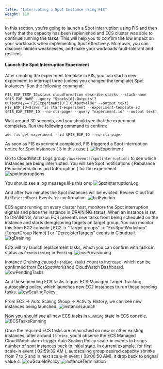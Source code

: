 ```yaml
---
title: "Interrupting a Spot Instance using FIS"
weight: 110
---
```


In this section, you're going to launch a Spot Interruption using FIS and then verify that the capacity has been replenished and ECS cluster was able to continue running the tasks. This will help you to confirm the low impact on your workloads when implementing Spot effectively. Moreover, you can discover hidden weaknesses, and make your workloads fault-tolerant and resilient.


#### Launch the Spot Interruption Experiment
After creating the experiment template in FIS, you can start a new experiment to interrupt three (unless you changed the template) Spot instances. Run the following command:

```
FIS_EXP_TEMP_ID=$(aws cloudformation describe-stacks --stack-name $FIS_EXP_NAME --query "Stacks[0].Outputs[?OutputKey=='FISExperimentID'].OutputValue" --output text)
FIS_EXP_ID=$(aws fis start-experiment --experiment-template-id $FIS_EXP_TEMP_ID --no-cli-pager --query "experiment.id" --output text)
```

Wait around 30 seconds, and you should see that the experiment completes. Run the following command to confirm:

```
aws fis get-experiment --id $FIS_EXP_ID --no-cli-pager
```

As soon as FIS experiment completed, FIS triggered a Spot interruption notice for Spot instances ( 3 in this case ).
![fisExperiment](/images/running-ecs-on-spot/FIS.png)

Go to CloudWatch Logs group `/aws/events/spotinterruptions` to see which instances are being interrupted. You will see Spot notifications ( Rebalance Recommendations and Interruption ) for the experiment.
![spotInterruptions](/images/running-ecs-on-spot/spotInterruption.png)

You should see a log message like this one:
![SpotInterruptionLog](/images/running-ecs-on-spot/spotInterruptionlogs.png)

And after two minutes the Spot instances will be evicted. Review CloutTrail `BidEvictedEvent` Events for confirmation.
![bidEviction](/images/running-ecs-on-spot/bidEviction.png)

ECS agent running on every cluster host, monitors the Spot interruption signals and place the instance in DRAINING status. When an instance is set to DRAINING, Amazon ECS prevents new tasks from being scheduled on the instance and starts deregistering targets on target group. You can monitor this from EC2 console [ EC2 -> "Target groups" -> "EcsSpotWorkshop" (TargetGroup Name) ] or "DeregisterTargets" events in Cloudtrail.
![tgDraining](/images/running-ecs-on-spot/tgDraining.png)

ECS will try  launch replacement tasks, which you can confirm with tasks in status as `Provisioning` or `Pending`.
![ecsProvisioning](/images/running-ecs-on-spot/ecsProvisioning.png)

Instance Draining caused `Pending Tasks` count to increase, which can be confirmed from EcsSpotWorkshop CloudWatch Dashboard. 
![cwPendingTasks](/images/running-ecs-on-spot/cwPendingTasks.png)

And these pending ECS tasks trigger ECS Managed Target-Tracking autoscaling policy, which launches new EC2 instances to run these pending tasks. 
![cwScalingPolicy](/images/running-ecs-on-spot/cwScalingPolicy.png) 

From EC2 -> Auto Scaling Group -> Activity History, we can see new instances being launched.
![instanceLaunch](/images/running-ecs-on-spot/instanceLaunch.png) 

Now you should see all new ECS tasks in `Running` state in ECS console.
![ECSTasksRunning](/images/running-ecs-on-spot/ECSTasksRunning.png) 

Once the required ECS tasks are relaunched on new or other existing instances, after around `15 mins`, you'd observe the ECS Managed CloudWatch alarm trigger Auto Scaling Policy scale-in events to brings number of spot instances back to initial state. In current example, for first scale-in event ( 02:59:39 AM ), autoscaling group desired capacity shrinks from 7 to 5 and in next scale-in event ( 03:00:50 AM), it drop back to orignal value 4.
![cwScaleInPolicy](/images/running-ecs-on-spot/cwScaleInPolicy.png) 
![instanceTermination](/images/running-ecs-on-spot/instanceTermination.png) 



